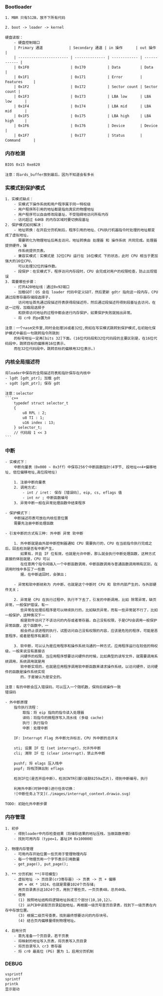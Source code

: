 ### Bootloader

    1. MBR 只有512B，放不下所有代码
    
    2. boot -> loader -> kernel
    
    硬盘读取：
        - 硬盘控制端口
        | Primary 通道            | Secondary 通道 | in 操作      | out 操作     |
        | ----------------------- | -------------- | ------------ | ------------ |
        | 0x1F0                   | 0x170          | Data         | Data         |
        | 0x1F1                   | 0x171          | Error        | Features     |
        | 0x1F2                   | 0x172          | Sector count | Sector count |
        | 0x1F3                   | 0x173          | LBA low      | LBA low      |
        | 0x1F4                   | 0x174          | LBA mid      | LBA mid      |
        | 0x1F5                   | 0x175          | LBA high     | LBA high     |
        | 0x1F6                   | 0x176          | Device       | Device       |
        | 0x1F7                   | 0x177          | Status       | Command      |

### 内存检测

    BIOS 0x15 0xe820
    
    注意：将ards_buffer放到最后，因为不知道会有多长
    
### 实模式到保护模式

    1. 实模式缺点： 
        - 实模式下操作系统和用户程序属于同一特权级
        - 用户程序所引用的地址都是指向真实的物理地址
        - 用户程序可以自由修改段基址，不受阻碍地访问所有内存
        - 访问超过 64KB 的内存区域时要切换段基址
    2. 保护模式如何解决：
        - 地址转换：在开启分页机制后，程序引用的地址、CPU执行机器指令时处理的地址都变成了虚拟地址，
          需要转化为物理地址后再去访问，地址转换由 处理器 和 操作系统 共同完成。处理器提供硬件，操
          作系统提供页表。
        - 兼容实模式：实模式是 32位CPU 运行在 16位模式 下的状态，此时 CPU 相当于更加强大的16位CPU，
          可以处理32位的操作数。
        - 段保护：在实模式下，程序访问内存段时，CPU 会完成对用户的权限检查，防止出现错误
    3. 需要哪些步骤：
        - 打开A20地址线：通过0x92端口
        - 加载GDT：OS 会在 loader 代码中定义GDT，然后更新 gdtr 指向这一段内存，CPU 通过段寄存器存储段选择子，
          访问地址首先通过段描述符表获得段描述符，然后通过段描述符得到段基址去访问，在这一过程，加载段选择子
          和获得访问地址的过程中都会进行内存保护，如果保护失败就抛出异常。
        - 将 cr0 的pe置为0
    
    注意：一个nasm文件里,同时会处理16或者32位,例如在写实模式跳转到保护模式,在初始化保护模式中最后一句跳转指令所跳到
        的标号地址一定再[bits 32]下面。(16位代码段和32位代码段的主要区别是，在16位代码段中，跳转目标的偏移用16位表示，
        而在32位代码段中，跳转目标的偏移用32位表示。)
    
### 内核全局描述符

    将loader中保存的全局描述符表和指针保存在内核中
    - lgdt [gdt_ptr]; 加载 gdt
    - sgdt [gdt_ptr]; 保存 gdt

    注意：selector
    ```c++
        typedef struct selector_t
        {
            u8 RPL : 2;
            u8 TI : 1;
            u16 index : 13;
        } selector_t;
        // 代码段 1 << 3 
    ```
    
### 中断
    
    - 实模式下：
        中断向量表（0x000 ~ 0x3ff）中保存256个中断函数指针(4字节, 段地址<<4+偏移地址, 低位偏移地址,高位段地址)
        
        1. 注册中断向量表
        2. 调用方式:
            - int / iret： 保存 [错误码], eip, cs, eflags 值
            - int nr ; 中断函数编号
        3. 异常中断一般在异常处理函数中结束程序

    - 保护模式下：
        中断描述符表可放在内核任意位置
        需要先注册中断处理函数
        
    - 引发中断的方式有三种: 外中断 异常 软中断
    
        1. 外中断就是由外部中断控制器通知 CPU 需要执行的，CPU 在当前指令执行完成之后，回去检测是否有中断产生，
           如果有，并且 IF 位有效，也就是允许中断，那么就会执行中断处理函数，这种方式直接的体验就是，CPU 可以
           在任意两个指令间插入一个中断函数调用，中断函数调用与普通函数调用稍有区别，在调用时栈中多压了一些数
           据，在中断返回时，会弹出；
        
        - 异常和软中断统称为 内中断，也就是这个中断时 CPU 和 软件内部产生的，与外部硬件无关；

        2. 异常是 CPU 在执行过程中，执行不下去了，引发的中断调用，比如 除零异常，缺页异常，一般保护错误，有一
           些异常在处理后程序是可以继续执行的，比如缺页异常，而有一些异常就不行了，比如一般保护，这种情况下一
           般是软件访问了不该访问的内存或者寄存器，自己没有权限，于是CPU会调用一般保护异常函数，这个函数中，一
           般会终止该进程的执行，试图访问自己没有权限的内容，应该是危险的程序，可能是恶意程序，或者是程序有漏洞；

        3. 软中断，可以认为是应用程序和操作系统沟通的一种方式，应用程序运行在较低的特权级，一般来说没有直接访
           问硬件的权限，当应用程序想要访问硬件的时候，比如典型的读写文件，就需要调用系统调用，系统调用就是用
           软中断实现的，也就是应用程序调用软中断函数来请求操作系统，以访问硬件，访问硬件的函数是操作系统实现
           的，于是被认为是安全的。

    注意：有的中断会压入错误码，可以压入一个随机数，保持后续操作一致
    错误码
    
    - 外中断原理
        指令执行流程：
            取指：将 eip 指向的指令读入处理器
            译码：将指令的微程序写入流水线 (多级 cache)
            执行：执行指令
            中断：处理中断
        
        IF: Interrupt Flag 外中断允许标志，CPU 外中断的总开关
        
        sti; 设置 IF 位 (set interrupt)，允许外中断
        cli; 清除 IF 位 (clear interrupt)，禁止外中断

        pushf; 将 elags 压入栈中
        popf; 将栈顶弹出到 eflags
        
        检测IF位(是否开启中断)，检测INTR引脚(级联8259a芯片)，得到中断编号，执行

        利用外中断(时钟中断)进行任务切换：
        ![中断任务上下文](./images/interrupt_context.drawio.svg)  
    
    TODO: 初始化外中断步骤
    
### 内存管理

    1. 初步
        - 得到loader中内存检查结果（将储存结果的地址压栈，当做函数参数）
        - 找到可用内存（type=1，基址1M 0x100000）
        
    2. 物理内存管理
        - 可用内存开始位置一些页用于管理物理内存
        - 每一个物理页用一个字节表示引用数量
        - get_page(), put_page();
        
    3. ** 分页机制 **(平坦模型)
        - 虚拟地址 -> 页目录(cr3寄存器) -> 页表 -> 页 + 偏移
          4M = 4K * 1024，也就是需要1024个页存储;
          用页目录表示这1024个页，用到了哪些页，一页页表4B，总共4KB。
        - 使用
          (1) 按照地址结构将逻辑地址拆成三个部分(10,10,12)。
          (2) 从PCB中读取页目录起始地址，再根据一级页号查页目录表，找到下一级页表在内存中存放位置。
          (3) 根据二级页号查表，找到最终想要访问的内存块号。
          (4) 结合页内偏移量得到物理地址。
        
    4. 启用分页
        - 首先准备一个页目录，若干页表
        - 将映射的地址写入页表，将页表写入页目录
        - 将页目录写入 cr3 寄存器
        - 将 cr0 最高位 (PG) 置为 1，启用分页机制
        
### DEBUG

    vsprintf
    sprintf
    printk
    显示驱动
